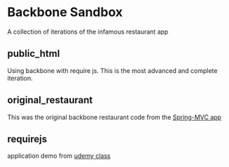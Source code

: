 # Backbone Sandbox

A collection of iterations of the infamous restaurant app

## public_html 

Using backbone with require js. This is the most advanced and complete iteration.

## original_restaurant

This was the original backbone restaurant code from the [Spring-MVC app](https://github.com/donhenton/SpringMVC3-app)

## requirejs

application demo from [udemy class](https://www.udemy.com/draft/22779/learn/v4/overview)